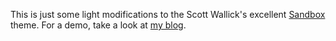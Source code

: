 This is just some light modifications to the Scott Wallick's excellent [Sandbox](http://wordpress.org/extend/themes/sandbox) theme. For a demo, take a look at [my blog](http://jasonpriem.org).
